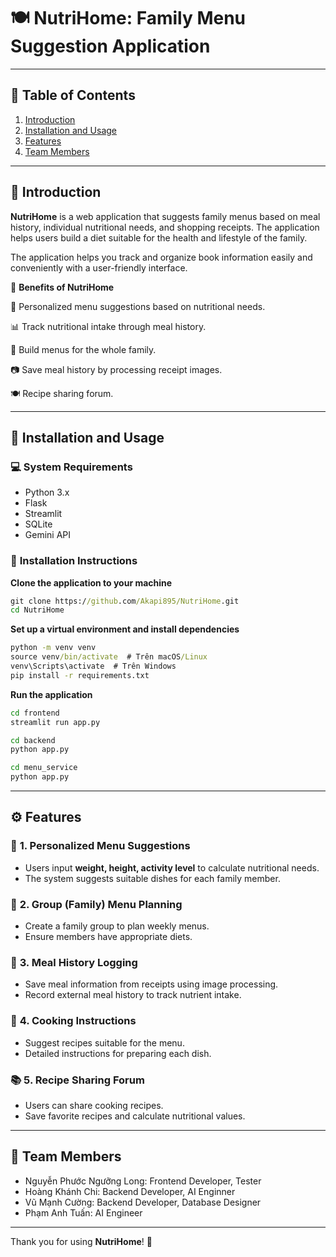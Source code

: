 # 🍽️ **NutriHome: Family Menu Suggestion Application**

---

## 📖 **Table of Contents**  
1. [Introduction](#introduction)  
2. [Installation and Usage](#installation-and-usage)  
3. [Features](#features)  
4. [Team Members](#team-members)

---
<a id="introduction"></a>
## 🌟 **Introduction**
**NutriHome** is a web application that suggests family menus based on meal history, individual nutritional needs, and shopping receipts. The application helps users build a diet suitable for the health and lifestyle of the family.

The application helps you track and organize book information easily and conveniently with a user-friendly interface.

🎯 **Benefits of NutriHome**

  🥗 Personalized menu suggestions based on nutritional needs.
  
  📊 Track nutritional intake through meal history.
  
  🏡 Build menus for the whole family.
  
  📷 Save meal history by processing receipt images.
  
  🍽️ Recipe sharing forum.

---
<a id="installation-and-usage"></a>
## 🚀 **Installation and Usage**  
### 💻 **System Requirements**  
- Python 3.x
- Flask
- Streamlit
- SQLite
- Gemini API

### 🔧 **Installation Instructions**
**Clone the application to your machine**
```cmd
git clone https://github.com/Akapi895/NutriHome.git
cd NutriHome
```
**Set up a virtual environment and install dependencies**
```cmd
python -m venv venv
source venv/bin/activate  # Trên macOS/Linux
venv\Scripts\activate  # Trên Windows
pip install -r requirements.txt
```
**Run the application**
```cmd
cd frontend
streamlit run app.py
```
```cmd
cd backend
python app.py
```
```cmd
cd menu_service
python app.py
```

---
<a id="features"></a>
## ⚙️ **Features**  

### 🥗 **1. Personalized Menu Suggestions**  
- Users input **weight, height, activity level** to calculate nutritional needs.
- The system suggests suitable dishes for each family member.

### 🏡 **2. Group (Family) Menu Planning**  
- Create a family group to plan weekly menus.
- Ensure members have appropriate diets.

### 🧾 **3. Meal History Logging**  
- Save meal information from receipts using image processing.
- Record external meal history to track nutrient intake.

### 🍳 **4. Cooking Instructions**  
- Suggest recipes suitable for the menu.
- Detailed instructions for preparing each dish.

### 📚 **5. Recipe Sharing Forum**  
- Users can share cooking recipes.
- Save favorite recipes and calculate nutritional values.

---
<a id="team-members"></a>
## 👥 **Team Members**
- Nguyễn Phước Ngưỡng Long: Frontend Developer, Tester
- Hoàng Khánh Chi: Backend Developer, AI Enginner
- Vũ Mạnh Cường: Backend Developer, Database Designer
- Phạm Anh Tuấn: AI Engineer

---

Thank you for using **NutriHome**! 🚀
